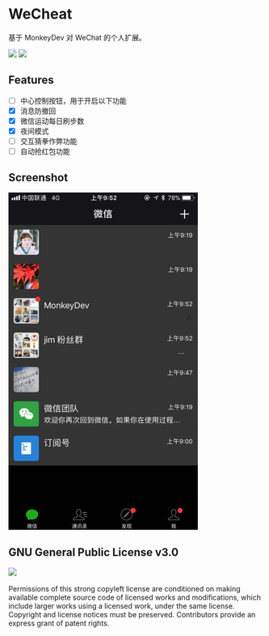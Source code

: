 # WeCheat

基于 MonkeyDev 对 WeChat 的个人扩展。

[![](https://img.shields.io/badge/MonkeyDev-v1.0-lightgrey.svg)](http://monkeydev.org/)
[![](https://img.shields.io/badge/WeChat.ipa-v6.5.15-green.svg)]()

## Features

- [ ] 中心控制按钮，用于开启以下功能
- [x] 消息防撤回
- [x] 微信运动每日刷步数
- [x] 夜间模式
- [ ] 交互猜拳作弊功能
- [ ] 自动抢红包功能

## Screenshot

![](/screenshot/nigth-mode.png)


## GNU General Public License v3.0

![](https://upload.wikimedia.org/wikipedia/commons/thumb/9/93/GPLv3_Logo.svg/220px-GPLv3_Logo.svg.png)

Permissions of this strong copyleft license are conditioned on making available complete source code of licensed works and modifications, which include larger works using a licensed work, under the same license. Copyright and license notices must be preserved. Contributors provide an express grant of patent rights.


